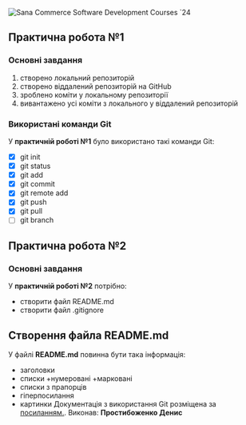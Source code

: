 ![Sana Commerce Software Development Courses `24](https://upload.wikimedia.org/wikipedia/commons/0/08/Sana_Commerce_Logo.png)
## Практична робота №1
### Основні завдання
1. створено локальний репозиторій
1. створено віддалений репозиторій на GitHub
1. зроблено коміти у локальному репозиторії
1. вивантажено усі коміти з локального у віддалений репозиторій
### Використані команди Git
У **практичній роботі №1** було використано такі команди Git:
- [x]  git init
- [x]  git status
- [x]  git add
- [x]  git commit
- [x]  git remote add
- [x]  git push
- [x]  git pull
- [ ]  git branch
## Практична робота №2
### Основні завдання
У **практичній роботі №2** потрібно:
+ створити файл README.md
+ створити файл .gitignore
## Створення файла README.md
У файлі **README.md** повинна бути така інформація:
+ заголовки
+ списки
	+нумеровані
	+марковані
+ списки з прапорців
+ гіперпосилання
+ картинки
Документація з використання Git розміщена за [посиланням.](https://docs.github.com/en/get-started/writing-on-github/getting-started-with-writing-and-formatting-on-github/basic-writing-and-formatting-syntax).
Виконав: **Простибоженко Денис**



